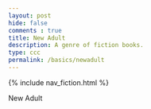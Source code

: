 ```yaml
---
layout: post
hide: false
comments : true
title: New Adult
description: A genre of fiction books.
type: ccc
permalink: /basics/newadult
---
```


{% include nav_fiction.html %}

New Adult